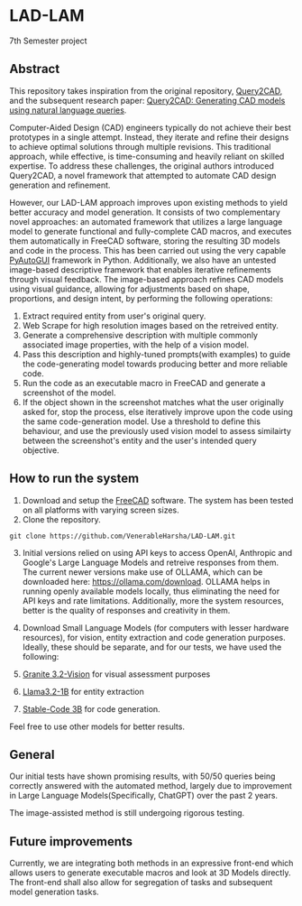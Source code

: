 # LAD-LAM
7th Semester project

## Abstract
This repository takes inspiration from the original repository, [Query2CAD](https://github.com/akshay140601/Query2CAD?tab=readme-ov-file), and the subsequent research paper: [Query2CAD: Generating CAD models using natural language queries](https://arxiv.org/abs/2406.00144).

Computer-Aided Design (CAD) engineers typically do not achieve their best prototypes in a single attempt. Instead, they iterate and refine their designs to achieve optimal solutions through multiple revisions. This traditional approach, while effective, is time-consuming and heavily reliant on skilled expertise. To address these challenges, the original authors introduced Query2CAD, a novel framework that attempted to automate CAD design generation and refinement.

However, our LAD-LAM approach improves upon existing methods to yield better accuracy and model generation. It consists of two complementary novel approaches: an automated framework that utilizes a large language model to generate functional and fully-complete CAD macros, and executes them automatically in FreeCAD software, storing the resulting 3D models and code in the process. This has been carried out using the very capable [PyAutoGUI](https://pyautogui.readthedocs.io/en/latest/) framework in Python. Additionally, we also have an untested image-based descriptive framework that enables iterative refinements through visual feedback. The image-based approach refines CAD models using visual guidance, allowing for adjustments based on shape, proportions, and design intent, by performing the following operations:
1. Extract required entity from user's original query.
2. Web Scrape for high resolution images based on the retreived entity.
3. Generate a comprehensive description with multiple commonly associated image properties, with the help of a vision model.
4. Pass this description and highly-tuned prompts(with examples) to guide the code-generating model towards producing better and more reliable code.
5. Run the code as an executable macro in FreeCAD and generate a screenshot of the model.
6. If the object shown in the screenshot matches what the user originally asked for, stop the process, else iteratively improve upon the code using the same code-generation model. Use a threshold to define this behaviour, and use the previously used vision model to assess similairty between the screenshot's entity and the user's intended query objective. 

## How to run the system
1. Download and setup the [FreeCAD](https://github.com/FreeCAD/FreeCAD) software. The system has been tested on all platforms with varying screen sizes.
2. Clone the repository.
```
git clone https://github.com/VenerableHarsha/LAD-LAM.git
```

3. Initial versions relied on using API keys to access OpenAI, Anthropic and Google's Large Language Models and retreive responses from them.
The current newer versions make use of OLLAMA, which can be downloaded here: https://ollama.com/download. OLLAMA helps in running openly available models locally, thus eliminating the need for API keys and rate limitations. Additionally, more the system resources, better is the quality of responses and creativity in them. 

4. Download Small Language Models (for computers with lesser hardware resources), for vision, entity extraction and code generation purposes. Ideally, these should be separate, and for our tests, we have used the following:
1. [Granite 3.2-Vision](https://ollama.com/library/granite3.2-vision) for visual assessment purposes
2. [Llama3.2-1B](https://ollama.com/library/llama3.2) for entity extraction
3. [Stable-Code 3B](https://ollama.com/library/stable-code) for code generation.

Feel free to use other models for better results.

## General
Our initial tests have shown promising results, with 50/50 queries being correctly answered with the automated method, largely due to improvement in Large Language Models(Specifically, ChatGPT) over the past 2 years. 

The image-assisted method is still undergoing rigorous testing.

## Future improvements
Currently, we are integrating both methods in an expressive front-end which allows users to generate executable macros and look at 3D Models directly. The front-end shall also allow for segregation of tasks and subsequent model generation tasks. 